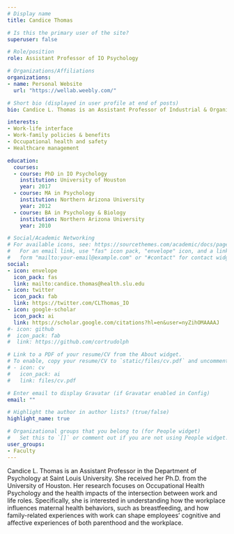 ```yaml
---
# Display name
title: Candice Thomas

# Is this the primary user of the site?
superuser: false

# Role/position
role: Assistant Professor of IO Psychology

# Organizations/Affiliations
organizations:
- name: Personal Website
  url: "https://wellab.weebly.com/"

# Short bio (displayed in user profile at end of posts)
bio: Candice L. Thomas is an Assistant Professor of Industrial & Organizational Psychology at Saint Louis University. 

interests:
- Work-life interface 
- Work-family policies & benefits  
- Occupational health and safety 
- Healthcare management

education:
  courses:
  - course: PhD in IO Psychology
    institution: University of Houston
    year: 2017
  - course: MA in Psychology
    institution: Northern Arizona University
    year: 2012
  - course: BA in Psychology & Biology
    institution: Northern Arizona University
    year: 2010

# Social/Academic Networking
# For available icons, see: https://sourcethemes.com/academic/docs/page-builder/#icons
#   For an email link, use "fas" icon pack, "envelope" icon, and a link in the
#   form "mailto:your-email@example.com" or "#contact" for contact widget.
social:
- icon: envelope
  icon_pack: fas
  link: mailto:candice.thomas@health.slu.edu
- icon: twitter
  icon_pack: fab
  link: https://twitter.com/CLThomas_IO
- icon: google-scholar
  icon_pack: ai
  link: https://scholar.google.com/citations?hl=en&user=nyZihOMAAAAJ
#- icon: github
#  icon_pack: fab
#  link: https://github.com/cortrudolph

# Link to a PDF of your resume/CV from the About widget.
# To enable, copy your resume/CV to `static/files/cv.pdf` and uncomment the lines below.
# - icon: cv
#   icon_pack: ai
#   link: files/cv.pdf

# Enter email to display Gravatar (if Gravatar enabled in Config)
email: ""

# Highlight the author in author lists? (true/false)
highlight_name: true

# Organizational groups that you belong to (for People widget)
#   Set this to `[]` or comment out if you are not using People widget.
user_groups:
- Faculty
---
```


Candice L. Thomas is an Assistant Professor in the Department of Psychology at Saint Louis University. She received her Ph.D. from the University of Houston. Her research focuses on Occupational Health Psychology and the health impacts of the intersection between work and life roles. Specifically, she is interested in understanding how the workplace influences maternal health behaviors, such as breastfeeding, and how family-related experiences with work can shape employees’ cognitive and affective experiences of both parenthood and the workplace.  
